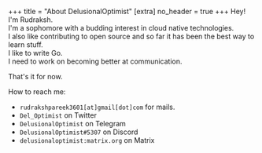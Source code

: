 +++
title = "About DelusionalOptimist"
[extra]
no_header = true
+++
Hey! I'm Rudraksh.<br>
I'm a sophomore with a budding interest in cloud native technologies.<br>
I also like contributing to open source and so far it has been the best way to learn stuff.<br>
I like to write Go.<br>
I need to work on becoming better at communication.

That's it for now.

How to reach me:
- `rudrakshpareek3601[at]gmail[dot]com` for mails.
- `Del_Optimist` on Twitter
- `DelusionalOptimist` on Telegram
- `DelusionalOptimist#5307` on Discord
- `delusionaloptimist:matrix.org` on Matrix
